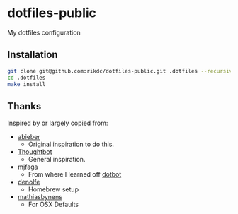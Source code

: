 # dotfiles-public

My dotfiles configuration

## Installation

```bash
git clone git@github.com:rikdc/dotfiles-public.git .dotfiles --recursive
cd .dotfiles
make install
```

## Thanks

Inspired by or largely copied from:

- [abieber](https://github.com/aaronbieber/dotfiles)
  - Original inspiration to do this.
- [Thoughtbot](https://github.com/thoughtbot/dotfiles)
  - General inspiration.
- [mjfaga](https://github.com/mjfaga/dotfiles)
  - From where I learned off [dotbot](https://github.com/anishathalye/dotbot)
- [denolfe](https://github.com/denolfe/dotfiles)
  - Homebrew setup
- [mathiasbynens](https://github.com/mathiasbynens/dotfiles)
  - For OSX Defaults

